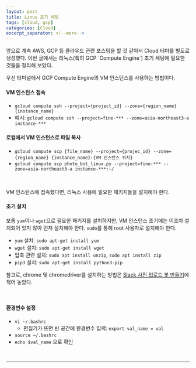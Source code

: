 ```yaml
---
layout: post
title: Linus 초기 세팅
tags: [cloud, gcp]
categories: [Cloud]
excerpt_separator: <!--more-->
---
```

<!--more-->앞으로 계속 AWS, GCP 등 클라우드 관련 포스팅을 할 것 같아서 Cloud 테마를 별도로 생성했다. 이번 글에서는 리눅스(특히 GCP `Compute Engine`) 초기 세팅에 필요한 것들을 정리해 보았다.

<br>

우선 터미널에서 GCP Compute Engine의 VM 인스턴스를 사용하는 방법이다.

#### VM 인스턴스 접속

- `gcloud compute ssh --project={project_id} --zone={region_name} {instance_name}`
- 예시: `gcloud compute ssh --project=fine-*** --zone=asia-northeast3-a instance-***`

#### 로컬에서 VM 인스턴스로 파일 복사

- `gcloud compute scp {file_name} --project={projec_id} --zone={region_name} {instance_name}:{VM 인스턴스 위치}`
- `gcloud compute scp photo_bot_linux.py --project=fine-*** --zone=asia-northeast3-a instance-***:~/`

<br>

VM 인스턴스에 접속했다면, 리눅스 사용에 필요한 패키지들을 설치해야 한다.

#### 초기 설치

보통 `yum`이나 `wget`으로 필요한 패키지를 설치하지만, VM 인스턴스 초기에는 이조차 설치되어 있지 않아 먼저 설치해야 한다. `sudo`를 통해 root 사용자로 설치해야 한다.

- `yum` 설치: `sudo apt-get install yum`
- `wget` 설치: `sudo apt-get install wget`
- 압축 관련 설치: `sudo apt install unzip`, `sudo apt install zip`
- `pip3` 설치: `sudo apt-get install python3-pip`

참고로, chrome 및 chromedriver를 설치하는 방법은 [Slack 사진 업로드 봇 만들기](https://sulmasulma.github.io/etc/2021/02/17/slack-photo-upload-bot.html)에 적어 놓았다.

<br>

#### 환경변수 설정
- `vi ~/.bashrc`
  - 편집기가 뜨면 빈 공간에 환경변수 입력: `export val_name = val`
- `source ~/.bashrc`
- `echo $val_name` 으로 확인

<br>

---
